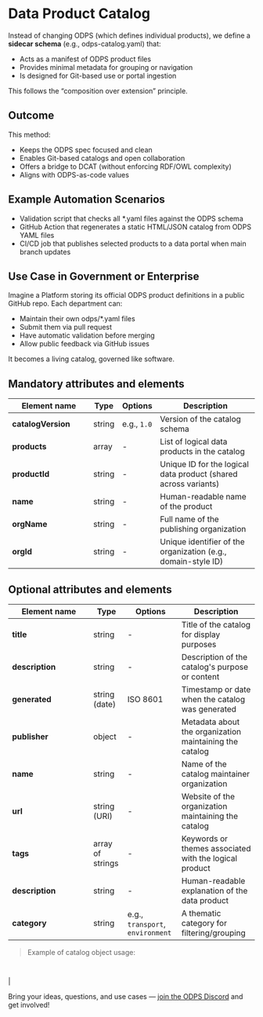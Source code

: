 # Data Product Catalog

Instead of changing ODPS (which defines individual products), we define a **sidecar schema** (e.g., odps-catalog.yaml) that:

* Acts as a manifest of ODPS product files
* Provides minimal metadata for grouping or navigation
* Is designed for Git-based use or portal ingestion

This follows the “composition over extension” principle.

## Outcome

This method:

* Keeps the ODPS spec focused and clean
* Enables Git-based catalogs and open collaboration
* Offers a bridge to DCAT (without enforcing RDF/OWL complexity)
* Aligns with ODPS-as-code values

## Example Automation Scenarios

* Validation script that checks all *.yaml files against the ODPS schema
* GitHub Action that regenerates a static HTML/JSON catalog from ODPS YAML files
* CI/CD job that publishes selected products to a data portal when main branch updates

## Use Case in Government or Enterprise

Imagine a Platform storing its official ODPS product definitions in a public GitHub repo. Each department can:

* Maintain their own odps/*.yaml files
* Submit them via pull request
* Have automatic validation before merging
* Allow public feedback via GitHub issues

It becomes a living catalog, governed like software.

## Mandatory attributes and elements


| <div style="width:150px">Element name</div> | Type   | Options     | Description                                  |
| ------------------------------------------- | ------ | ----------- | -------------------------------------------- |
| **catalogVersion**                          | string | e.g., `1.0` | Version of the catalog schema                |
| **products**                                | array  | -           | List of logical data products in the catalog |
| **productId**                               | string | -       | Unique ID for the logical data product (shared across variants) |
| **name**                                    | string | -       | Human-readable name of the product                              |
| **orgName**                                 | string | -       | Full name of the publishing organization                      |
| **orgId**                                   | string | -       | Unique identifier of the organization (e.g., domain-style ID) |



## Optional attributes and elements

| <div style="width:150px">Element name</div> | Type          | Options  | Description                                             |
| ------------------------------------------- | ------------- | -------- | ------------------------------------------------------- |
| **title**                                   | string        | -        | Title of the catalog for display purposes               |
| **description**                             | string        | -        | Description of the catalog's purpose or content         |
| **generated**                               | string (date) | ISO 8601 | Timestamp or date when the catalog was generated        |
| **publisher**                               | object        | -        | Metadata about the organization maintaining the catalog |
| **name**                                    | string        | -        | Name of the catalog maintainer organization         |
| **url**                                     | string (URI)  | -        | Website of the organization maintaining the catalog |
| **tags**                                    | array of strings | -     | Keywords or themes associated with the logical product |
| **description**                             | string           | -     | Human-readable explanation of the data product         |
| **category**                                | string           | e.g., `transport`, `environment` | A thematic category for filtering/grouping |


> Example of catalog object usage:

```yml



```
| 


Bring your ideas, questions, and use cases — [join the ODPS Discord](https://discord.gg/7KfnFxAc) and get involved!